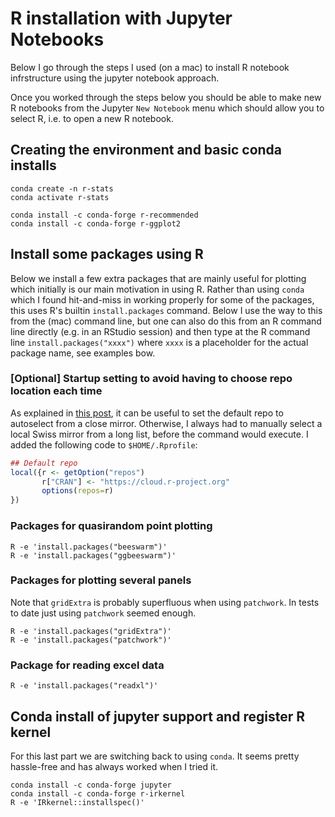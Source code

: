 # R installation with Jupyter Notebooks

Below I go through the steps I used (on a mac) to install R notebook infrstructure using the jupyter notebook approach.

Once you worked through the steps below you should be able to make new R notebooks from the Jupyter `New Notebook` menu which should allow you to select R, i.e. to open a new R notebook.

## Creating the environment and basic conda installs

```
conda create -n r-stats
conda activate r-stats

conda install -c conda-forge r-recommended
conda install -c conda-forge r-ggplot2
```

## Install some packages using R

Below we install a few extra packages that are mainly useful for plotting which initially is our main motivation in using R. Rather than using `conda` which I found hit-and-miss in working properly for some of the packages, this uses R's builtin `install.packages` command. Below I use the way to this from the (mac) command line, but one can also do this from an R command line directly (e.g. in an RStudio session) and then type at the R command line `install.packages("xxxx")` where `xxxx` is a placeholder for the actual package name, see examples bow.

### [Optional] Startup setting to avoid having to choose repo location each time

As explained in [this post](https://stackoverflow.com/questions/11488174/how-to-select-a-cran-mirror-in-r), it can be useful to set the default repo to autoselect from a close mirror. Otherwise, I always had to manually select a local Swiss mirror from a long list, before the command would execute. I added the following code to `$HOME/.Rprofile`:

```R
## Default repo
local({r <- getOption("repos")
       r["CRAN"] <- "https://cloud.r-project.org" 
       options(repos=r)
})
```

### Packages for quasirandom point plotting

```
R -e 'install.packages("beeswarm")'
R -e 'install.packages("ggbeeswarm")'
```

### Packages for plotting several panels

Note that `gridExtra` is probably superfluous when using `patchwork`. In tests to date just using `patchwork` seemed enough. 

```
R -e 'install.packages("gridExtra")'
R -e 'install.packages("patchwork")'
```

### Package for reading excel data

```
R -e 'install.packages("readxl")'
```



## Conda install of jupyter support and register R kernel

For this last part we are switching back to using `conda`. It seems pretty hassle-free and has always worked when I tried it.

```
conda install -c conda-forge jupyter
conda install -c conda-forge r-irkernel
R -e 'IRkernel::installspec()'
```
